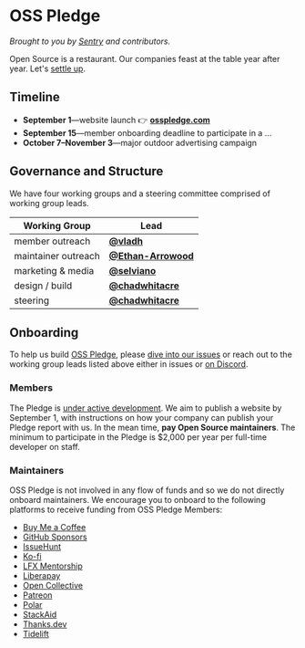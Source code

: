 # OSS Pledge

*Brought to you by [Sentry](https://sentry.io/welcome/) and contributors.*

Open Source is a restaurant. Our companies feast at the table year after year.
Let's [settle up](https://osspledge.com/).

## Timeline

- **September 1**—website launch 👉 **[osspledge.com](https://osspledge.com/)**
- **September 15**—member onboarding deadline to participate in a ...
- **October 7–November 3**—major outdoor advertising campaign

## Governance and Structure

We have four working groups and a steering committee comprised of working group leads.

| Working Group | Lead |
|---|---|
| member outreach | [**@vladh**](https://github.com/vladh) |
| maintainer outreach | [**@Ethan-Arrowood**](https://github.com/Ethan-Arrowood) |
| marketing & media | [**@selviano**](https://github.com/selviano) |
| design / build | [**@chadwhitacre**](https://github.com/chadwhitacre) |
| steering | [**@chadwhitacre**](https://github.com/chadwhitacre) |

## Onboarding

To help us build [OSS Pledge](https://osspledge.com/), please [dive into our
issues](https://github.com/osspledge/osspledge.com/issues) or reach out to the
working group leads listed above either in issues or [on
Discord](https://discord.gg/v8vuSwky).

### Members

The Pledge is [under active
development](https://github.com/osspledge/osspledge.com/issues/4). We aim to
publish a website by September 1, with instructions on how your company can
publish your Pledge report with us. In the mean time, **pay Open Source
maintainers**. The minimum to participate in the Pledge is $2,000 per year per
full-time developer on staff.

### Maintainers

OSS Pledge is not involved in any flow of funds and so we do not directly
onboard maintainers. We encourage you to onboard to the following platforms to
receive funding from OSS Pledge Members:

- [Buy Me a Coffee](https://www.buymeacoffee.com/)
- [GitHub Sponsors](https://github.com/sponsors)
- [IssueHunt](https://issuehunt.io/)
- [Ko-fi](https://ko-fi.com/)
- [LFX Mentorship](https://lfx.linuxfoundation.org/tools/mentorship)
- [Liberapay](https://en.liberapay.com/)
- [Open Collective](https://opencollective.com/)
- [Patreon](https://www.patreon.com/)
- [Polar](https://www.polar.sh/)
- [StackAid](https://www.stackaid.us/)
- [Thanks.dev](https://thanks.dev/)
- [Tidelift](https://tidelift.com/)

